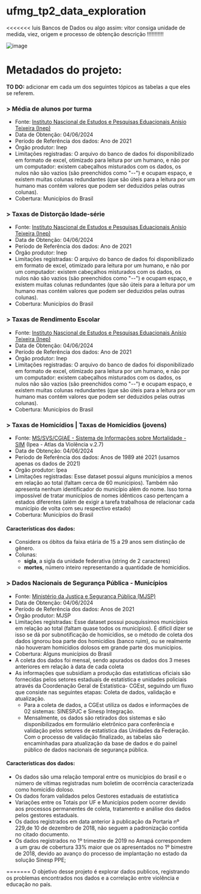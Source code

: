 # ufmg_tp2_data_exploration
<<<<<<< luis
  Bancos de Dados ou algo assim: vitor consiga unidade de medida, viez, origem e processo de obtenção descrição !!!!!!!!!!!
  
  ![image](https://github.com/DuarteDvv/UFMG.ibd_tp2_data_exploration/assets/140446172/04e7fce0-7487-4fed-a535-e95590b57933)

# Metadados do projeto:

**TO DO:** adicionar em cada um dos seguintes tópicos as tabelas a que eles se referem.

  ### > Média de alunos por turma
  + Fonte: [Instituto Nascional de Estudos e Pesquisas Eduacionais Anísio Teixeira (Inep)](https://www.gov.br/inep/pt-br/acesso-a-informacao/dados-abertos/indicadores-educacionais/media-de-alunos-por-turma)
  + Data de Obtenção: 04/06/2024
  + Período de Referência dos dados: Ano de 2021
  + Órgão produtor: Inep
  + Limitações registradas: O arquivo do banco de dados foi disponibilizado em formato de excel, otimizado para leitura por um humano, e não por um computador: existem cabeçalhos misturados com os dados, os nulos não são vazios (são preenchidos como "--") e ocupam espaço, e existem muitas colunas redundantes (que são úteis para a leitura por um humano mas contém valores que podem ser deduzidos pelas outras colunas).
  + Cobertura: Municípios do Brasil 
  
  ### > Taxas de Distorção Idade-série
  + Fonte: [Instituto Nascional de Estudos e Pesquisas Eduacionais Anísio Teixeira (Inep)](https://www.gov.br/inep/pt-br/acesso-a-informacao/dados-abertos/indicadores-educacionais/taxas-de-distorcao-idade-serie)
  + Data de Obtenção: 04/06/2024
  + Período de Referência dos dados: Ano de 2021
  + Órgão produtor: Inep
  + Limitações registradas: O arquivo do banco de dados foi disponibilizado em formato de excel, otimizado para leitura por um humano, e não por um computador: existem cabeçalhos misturados com os dados, os nulos não são vazios (são preenchidos como "--") e ocupam espaço, e existem muitas colunas redundantes (que são úteis para a leitura por um humano mas contém valores que podem ser deduzidos pelas outras colunas).
  + Cobertura: Municípios do Brasil 
 
  ### > Taxas de Rendimento Escolar
  + Fonte: [Instituto Nascional de Estudos e Pesquisas Eduacionais Anísio Teixeira (Inep)](https://www.gov.br/inep/pt-br/acesso-a-informacao/dados-abertos/indicadores-educacionais/taxas-de-rendimento-escolar)
  + Data de Obtenção: 04/06/2024
  + Período de Referência dos dados: Ano de 2021
  + Órgão produtor: Inep
  + Limitações registradas: O arquivo do banco de dados foi disponibilizado em formato de excel, otimizado para leitura por um humano, e não por um computador: existem cabeçalhos misturados com os dados, os nulos não são vazios (são preenchidos como "--") e ocupam espaço, e existem muitas colunas redundantes (que são úteis para a leitura por um humano mas contém valores que podem ser deduzidos pelas outras colunas).
  + Cobertura: Municípios do Brasil
    
  ### > Taxas de Homicídios | Taxas de Homicídios (jovens)
  + Fonte: [MS/SVS/CGIAE - Sistema de Informações sobre Mortalidade - SIM](https://www.ipea.gov.br/atlasviolencia/filtros-series/1/homicidios) (Ipea - Atlas da Violência v.2.7)
  + Data de Obtenção: 04/06/2024
  + Período de Referência dos dados: Anos de 1989 até 2021 (usamos apenas os dados de 2021)
  + Órgão produtor: Ipea
  + Limitações registradas: Esse dataset possui alguns municípios a menos em relação ao total (faltam cerca de 60 municípios). Também não apresenta nenhum identificador do município além do nome. Isso torna impossível de tratar municípios de nomes idênticos caso pertençam a estados diferentes (além de exigir a tarefa trabalhosa de relacionar cada município de volta com seu respectivo estado)
  + Cobertura: Municípios do Brasil
  #### Características dos dados:
  + Considera os óbitos da faixa etária de 15 a 29 anos sem distinção de gênero.
  + Colunas:
    + **sigla**, a sigla da unidade federativa (string de 2 caracteres)
    + **mortes**, número inteiro representando a quantidade de homicídios.
  ### > Dados Nacionais de Segurança Pública - Municípios
  + Fonte: [Ministério da Justiça e Segurança Pública (MJSP)](https://dados.gov.br/dados/conjuntos-dados/sistema-nacional-de-estatisticas-de-seguranca-publica)
  + Data de Obtenção: 04/06/2024
  + Período de Referência dos dados: Anos de 2021
  + Órgão produtor: MJSP
  + Limitações registradas: Esse dataset possui pouquíssimos municípios em relação ao total (faltam quase todos os municípios). É difícil dizer se isso se dá por subnotificação de homicídios, se o método de coleta dos dados ignorou boa parte dos homicídios (banco ruim), ou se realmente não houveram homicídios dolosos em grande parte dos municípios.
  + Cobertura: Alguns municípios do Brasil
   + A coleta dos dados foi mensal, sendo apurados os dados dos 3 meses anteriores em relação à data de cada coleta
   + As informações que subsidiam a produção das estatísticas oficiais são fornecidas pelos setores estaduais de estatística e unidades policiais através da Coordenação Geral de Estatística- CGEst, seguindo um fluxo que consiste nas seguintes etapas: Coleta de dados, validação e atualização.
     + Para a coleta de dados, a CGEst utiliza os dados e informações de 02 sistemas: SINESPJC e Sinesp Integração.
     + Mensalmente, os dados são retirados dos sistemas e são disponibilizados em formulário eletrônico para conferência e validação pelos setores de estatística das Unidades da Federação. Com o processo de validação finalizado, as tabelas são encaminhadas para atualização da base de dados e do painel público de dados nacionais de segurança pública.
  #### Características dos dados:
   + Os dados são uma relação temporal entre os municípios do brasil e o número de vítimas registradas num boletim de ocorrência caracterizada como homicídio doloso.
   + Os dados foram validados pelos Gestores estaduais de estatística
   + Variações entre os Totais por UF e Municípios podem ocorrer devido aos processos permanentes de coleta, tratamento e análise dos dados pelos gestores estaduais.
   + Os dados registrados em data anterior à publicação da Portaria nº 229,de 10 de dezembro de 2018, não seguem a padronização contida no citado documento.
   + Os dados registrados no 1º trimestre de 2019 no Amapá correspondem a um grau de cobertura 33% maior que os apresentados no 1º bimestre de 2018, devido ao avanço do processo de implantação no estado da solução Sinesp PPE;



  
=======
O objetivo desse projeto é explorar dados publicos, registrando os problemas encontrados nos dados e a correlação entre violência e educação no país.
